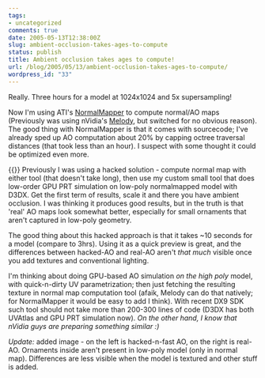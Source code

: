 ```yaml
---
tags:
- uncategorized
comments: true
date: 2005-05-13T12:38:00Z
slug: ambient-occlusion-takes-ages-to-compute
status: publish
title: Ambient occlusion takes ages to compute!
url: /blog/2005/05/13/ambient-occlusion-takes-ages-to-compute/
wordpress_id: "33"
---
```


Really. Three hours for a model at 1024x1024 and 5x supersampling!

Now I'm using ATI's [NormalMapper](http://www.ati.com/developer/tools.html) to compute normal/AO maps (Previously was using nVidia's [Melody](http://developer.nvidia.com/object/melody_home.html), but switched for no obvious reason). The good thing with NormalMapper is that it comes with sourcecode; I've already sped up AO computation about 20% by capping octree traversal distances (that took less than an hour). I suspect with some thought it could be optimized even more.

{{<imgright src="http://aras-p.info/img/blog/050513.jpg">}}
Previously I was using a hacked solution - compute normal map with either tool (that doesn't take long), then use my custom small tool that does low-order GPU PRT simulation on low-poly normalmapped model with D3DX. Get the first term of results, scale it and there you have ambient occlusion. I was thinking it produces good results, but in the truth is that 'real' AO maps look somewhat better, especially for small ornaments that aren't captured in low-poly geometry.

The good thing about this hacked approach is that it takes ~10 seconds for a model (compare to 3hrs). Using it as a quick preview is great, and the differences between hacked-AO and real-AO aren't _that much_ visible once you add textures and conventional lighting.

I'm thinking about doing GPU-based AO simulation _on the high poly_ model, with quick-n-dirty UV parametrization; then just fetching the resulting texture in normal map computation tool (afaik, Melody can do that natively; for NormalMapper it would be easy to add I think). With recent DX9 SDK such tool should not take more than 200-300 lines of code (D3DX has both UVAtlas and GPU PRT simulation now). _On the other hand, I know that nVidia guys are preparing something similar :)_

_Update:_ added image - on the left is hacked-n-fast AO, on the right is real-AO. Ornaments inside aren't present in low-poly model (only in normal map). Differences are less visible when the model is textured and other stuff is added.
